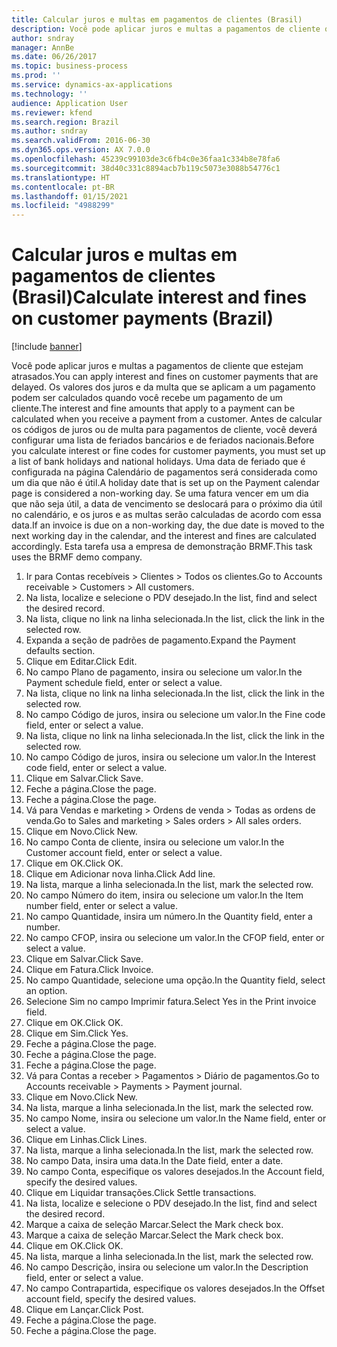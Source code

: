 ```yaml
---
title: Calcular juros e multas em pagamentos de clientes (Brasil)
description: Você pode aplicar juros e multas a pagamentos de cliente que estejam atrasados.
author: sndray
manager: AnnBe
ms.date: 06/26/2017
ms.topic: business-process
ms.prod: ''
ms.service: dynamics-ax-applications
ms.technology: ''
audience: Application User
ms.reviewer: kfend
ms.search.region: Brazil
ms.author: sndray
ms.search.validFrom: 2016-06-30
ms.dyn365.ops.version: AX 7.0.0
ms.openlocfilehash: 45239c99103de3c6fb4c0e36faa1c334b8e78fa6
ms.sourcegitcommit: 38d40c331c8894acb7b119c5073e3088b54776c1
ms.translationtype: HT
ms.contentlocale: pt-BR
ms.lasthandoff: 01/15/2021
ms.locfileid: "4988299"
---
```

# <a name="calculate-interest-and-fines-on-customer-payments-brazil"></a><span data-ttu-id="50ba0-103">Calcular juros e multas em pagamentos de clientes (Brasil)</span><span class="sxs-lookup"><span data-stu-id="50ba0-103">Calculate interest and fines on customer payments (Brazil)</span></span>

[!include [banner](../../includes/banner.md)]

<span data-ttu-id="50ba0-104">Você pode aplicar juros e multas a pagamentos de cliente que estejam atrasados.</span><span class="sxs-lookup"><span data-stu-id="50ba0-104">You can apply interest and fines on customer payments that are delayed.</span></span> <span data-ttu-id="50ba0-105">Os valores dos juros e da multa que se aplicam a um pagamento podem ser calculados quando você recebe um pagamento de um cliente.</span><span class="sxs-lookup"><span data-stu-id="50ba0-105">The interest and fine amounts that apply to a payment can be calculated when you receive a payment from a customer.</span></span> <span data-ttu-id="50ba0-106">Antes de calcular os códigos de juros ou de multa para pagamentos de cliente, você deverá configurar uma lista de feriados bancários e de feriados nacionais.</span><span class="sxs-lookup"><span data-stu-id="50ba0-106">Before you calculate interest or fine codes for customer payments, you must set up a list of bank holidays and national holidays.</span></span> <span data-ttu-id="50ba0-107">Uma data de feriado que é configurada na página Calendário de pagamentos será considerada como um dia que não é útil.</span><span class="sxs-lookup"><span data-stu-id="50ba0-107">A holiday date that is set up on the Payment calendar page is considered a non-working day.</span></span> <span data-ttu-id="50ba0-108">Se uma fatura vencer em um dia que não seja útil, a data de vencimento se deslocará para o próximo dia útil no calendário, e os juros e as multas serão calculadas de acordo com essa data.</span><span class="sxs-lookup"><span data-stu-id="50ba0-108">If an invoice is due on a non-working day, the due date is moved to the next working day in the calendar, and the interest and fines are calculated accordingly.</span></span> <span data-ttu-id="50ba0-109">Esta tarefa usa a empresa de demonstração BRMF.</span><span class="sxs-lookup"><span data-stu-id="50ba0-109">This task uses the BRMF demo company.</span></span>



1. <span data-ttu-id="50ba0-110">Ir para Contas recebíveis > Clientes > Todos os clientes.</span><span class="sxs-lookup"><span data-stu-id="50ba0-110">Go to Accounts receivable > Customers > All customers.</span></span>
2. <span data-ttu-id="50ba0-111">Na lista, localize e selecione o PDV desejado.</span><span class="sxs-lookup"><span data-stu-id="50ba0-111">In the list, find and select the desired record.</span></span>
3. <span data-ttu-id="50ba0-112">Na lista, clique no link na linha selecionada.</span><span class="sxs-lookup"><span data-stu-id="50ba0-112">In the list, click the link in the selected row.</span></span>
4. <span data-ttu-id="50ba0-113">Expanda a seção de padrões de pagamento.</span><span class="sxs-lookup"><span data-stu-id="50ba0-113">Expand the Payment defaults section.</span></span>
5. <span data-ttu-id="50ba0-114">Clique em Editar.</span><span class="sxs-lookup"><span data-stu-id="50ba0-114">Click Edit.</span></span>
6. <span data-ttu-id="50ba0-115">No campo Plano de pagamento, insira ou selecione um valor.</span><span class="sxs-lookup"><span data-stu-id="50ba0-115">In the Payment schedule field, enter or select a value.</span></span>
7. <span data-ttu-id="50ba0-116">Na lista, clique no link na linha selecionada.</span><span class="sxs-lookup"><span data-stu-id="50ba0-116">In the list, click the link in the selected row.</span></span>
8. <span data-ttu-id="50ba0-117">No campo Código de juros, insira ou selecione um valor.</span><span class="sxs-lookup"><span data-stu-id="50ba0-117">In the Fine code field, enter or select a value.</span></span>
9. <span data-ttu-id="50ba0-118">Na lista, clique no link na linha selecionada.</span><span class="sxs-lookup"><span data-stu-id="50ba0-118">In the list, click the link in the selected row.</span></span>
10. <span data-ttu-id="50ba0-119">No campo Código de juros, insira ou selecione um valor.</span><span class="sxs-lookup"><span data-stu-id="50ba0-119">In the Interest code field, enter or select a value.</span></span>
11. <span data-ttu-id="50ba0-120">Clique em Salvar.</span><span class="sxs-lookup"><span data-stu-id="50ba0-120">Click Save.</span></span>
12. <span data-ttu-id="50ba0-121">Feche a página.</span><span class="sxs-lookup"><span data-stu-id="50ba0-121">Close the page.</span></span>
13. <span data-ttu-id="50ba0-122">Feche a página.</span><span class="sxs-lookup"><span data-stu-id="50ba0-122">Close the page.</span></span>
14. <span data-ttu-id="50ba0-123">Vá para Vendas e marketing > Ordens de venda > Todas as ordens de venda.</span><span class="sxs-lookup"><span data-stu-id="50ba0-123">Go to Sales and marketing > Sales orders > All sales orders.</span></span>
15. <span data-ttu-id="50ba0-124">Clique em Novo.</span><span class="sxs-lookup"><span data-stu-id="50ba0-124">Click New.</span></span>
16. <span data-ttu-id="50ba0-125">No campo Conta de cliente, insira ou selecione um valor.</span><span class="sxs-lookup"><span data-stu-id="50ba0-125">In the Customer account field, enter or select a value.</span></span>
17. <span data-ttu-id="50ba0-126">Clique em OK.</span><span class="sxs-lookup"><span data-stu-id="50ba0-126">Click OK.</span></span>
18. <span data-ttu-id="50ba0-127">Clique em Adicionar nova linha.</span><span class="sxs-lookup"><span data-stu-id="50ba0-127">Click Add line.</span></span>
19. <span data-ttu-id="50ba0-128">Na lista, marque a linha selecionada.</span><span class="sxs-lookup"><span data-stu-id="50ba0-128">In the list, mark the selected row.</span></span>
20. <span data-ttu-id="50ba0-129">No campo Número do item, insira ou selecione um valor.</span><span class="sxs-lookup"><span data-stu-id="50ba0-129">In the Item number field, enter or select a value.</span></span>
21. <span data-ttu-id="50ba0-130">No campo Quantidade, insira um número.</span><span class="sxs-lookup"><span data-stu-id="50ba0-130">In the Quantity field, enter a number.</span></span>
22. <span data-ttu-id="50ba0-131">No campo CFOP, insira ou selecione um valor.</span><span class="sxs-lookup"><span data-stu-id="50ba0-131">In the CFOP field, enter or select a value.</span></span>
23. <span data-ttu-id="50ba0-132">Clique em Salvar.</span><span class="sxs-lookup"><span data-stu-id="50ba0-132">Click Save.</span></span>
24. <span data-ttu-id="50ba0-133">Clique em Fatura.</span><span class="sxs-lookup"><span data-stu-id="50ba0-133">Click Invoice.</span></span>
25. <span data-ttu-id="50ba0-134">No campo Quantidade, selecione uma opção.</span><span class="sxs-lookup"><span data-stu-id="50ba0-134">In the Quantity field, select an option.</span></span>
26. <span data-ttu-id="50ba0-135">Selecione Sim no campo Imprimir fatura.</span><span class="sxs-lookup"><span data-stu-id="50ba0-135">Select Yes in the Print invoice field.</span></span>
27. <span data-ttu-id="50ba0-136">Clique em OK.</span><span class="sxs-lookup"><span data-stu-id="50ba0-136">Click OK.</span></span>
28. <span data-ttu-id="50ba0-137">Clique em Sim.</span><span class="sxs-lookup"><span data-stu-id="50ba0-137">Click Yes.</span></span>
29. <span data-ttu-id="50ba0-138">Feche a página.</span><span class="sxs-lookup"><span data-stu-id="50ba0-138">Close the page.</span></span>
30. <span data-ttu-id="50ba0-139">Feche a página.</span><span class="sxs-lookup"><span data-stu-id="50ba0-139">Close the page.</span></span>
31. <span data-ttu-id="50ba0-140">Feche a página.</span><span class="sxs-lookup"><span data-stu-id="50ba0-140">Close the page.</span></span>
32. <span data-ttu-id="50ba0-141">Vá para Contas a receber > Pagamentos > Diário de pagamentos.</span><span class="sxs-lookup"><span data-stu-id="50ba0-141">Go to Accounts receivable > Payments > Payment journal.</span></span>
33. <span data-ttu-id="50ba0-142">Clique em Novo.</span><span class="sxs-lookup"><span data-stu-id="50ba0-142">Click New.</span></span>
34. <span data-ttu-id="50ba0-143">Na lista, marque a linha selecionada.</span><span class="sxs-lookup"><span data-stu-id="50ba0-143">In the list, mark the selected row.</span></span>
35. <span data-ttu-id="50ba0-144">No campo Nome, insira ou selecione um valor.</span><span class="sxs-lookup"><span data-stu-id="50ba0-144">In the Name field, enter or select a value.</span></span>
36. <span data-ttu-id="50ba0-145">Clique em Linhas.</span><span class="sxs-lookup"><span data-stu-id="50ba0-145">Click Lines.</span></span>
37. <span data-ttu-id="50ba0-146">Na lista, marque a linha selecionada.</span><span class="sxs-lookup"><span data-stu-id="50ba0-146">In the list, mark the selected row.</span></span>
38. <span data-ttu-id="50ba0-147">No campo Data, insira uma data.</span><span class="sxs-lookup"><span data-stu-id="50ba0-147">In the Date field, enter a date.</span></span>
39. <span data-ttu-id="50ba0-148">No campo Conta, especifique os valores desejados.</span><span class="sxs-lookup"><span data-stu-id="50ba0-148">In the Account field, specify the desired values.</span></span>
40. <span data-ttu-id="50ba0-149">Clique em Liquidar transações.</span><span class="sxs-lookup"><span data-stu-id="50ba0-149">Click Settle transactions.</span></span>
41. <span data-ttu-id="50ba0-150">Na lista, localize e selecione o PDV desejado.</span><span class="sxs-lookup"><span data-stu-id="50ba0-150">In the list, find and select the desired record.</span></span>
42. <span data-ttu-id="50ba0-151">Marque a caixa de seleção Marcar.</span><span class="sxs-lookup"><span data-stu-id="50ba0-151">Select the Mark check box.</span></span>
43. <span data-ttu-id="50ba0-152">Marque a caixa de seleção Marcar.</span><span class="sxs-lookup"><span data-stu-id="50ba0-152">Select the Mark check box.</span></span>
44. <span data-ttu-id="50ba0-153">Clique em OK.</span><span class="sxs-lookup"><span data-stu-id="50ba0-153">Click OK.</span></span>
45. <span data-ttu-id="50ba0-154">Na lista, marque a linha selecionada.</span><span class="sxs-lookup"><span data-stu-id="50ba0-154">In the list, mark the selected row.</span></span>
46. <span data-ttu-id="50ba0-155">No campo Descrição, insira ou selecione um valor.</span><span class="sxs-lookup"><span data-stu-id="50ba0-155">In the Description field, enter or select a value.</span></span>
47. <span data-ttu-id="50ba0-156">No campo Contrapartida, especifique os valores desejados.</span><span class="sxs-lookup"><span data-stu-id="50ba0-156">In the Offset account field, specify the desired values.</span></span>
48. <span data-ttu-id="50ba0-157">Clique em Lançar.</span><span class="sxs-lookup"><span data-stu-id="50ba0-157">Click Post.</span></span>
49. <span data-ttu-id="50ba0-158">Feche a página.</span><span class="sxs-lookup"><span data-stu-id="50ba0-158">Close the page.</span></span>
50. <span data-ttu-id="50ba0-159">Feche a página.</span><span class="sxs-lookup"><span data-stu-id="50ba0-159">Close the page.</span></span>

